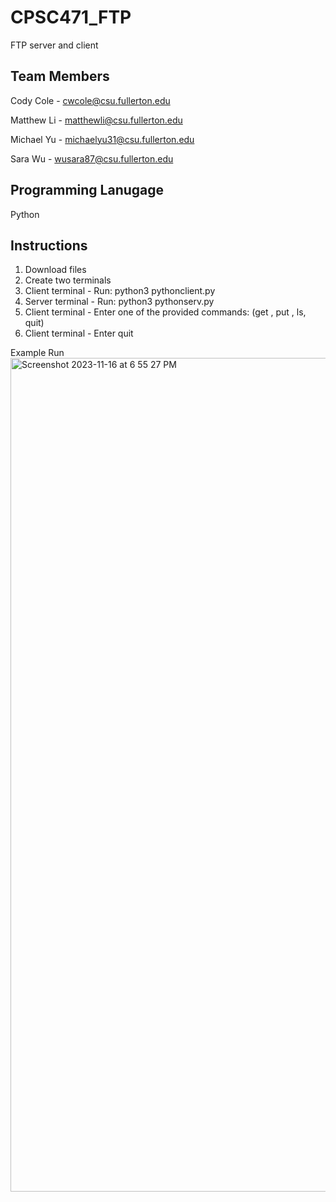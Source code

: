 # CPSC471_FTP
FTP server and client 

## Team Members 

Cody Cole - cwcole@csu.fullerton.edu

Matthew Li - matthewli@csu.fullerton.edu

Michael Yu - michaelyu31@csu.fullerton.edu

Sara Wu - wusara87@csu.fullerton.edu

## Programming Lanugage 
Python 

## Instructions
1) Download files
3) Create two terminals
4) Client terminal - Run: python3 pythonclient.py
5) Server terminal - Run: python3 pythonserv.py
6) Client terminal - Enter one of the provided commands: (get <filename>, put <filename>, ls, quit)
7) Client terminal - Enter quit

Example Run
<img width="1334" alt="Screenshot 2023-11-16 at 6 55 27 PM" src="https://github.com/colecody27/CPSC471_FTP/assets/71093271/03564c02-a857-4aed-be77-45144d03bd9a">

